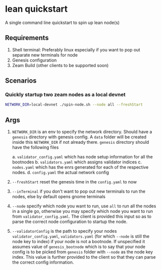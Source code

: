 # lean quickstart

A single command line quickstart to spin up lean node(s)

## Requirements

1. Shell terminal: Preferably linux especially if you want to pop out separate new terminals for node
2. Genesis configuration
3. Zeam Build (other clients to be supported soon)

## Scenarios

### Quickly startup two zeam nodes as a local devnet

```sh
NETWORK_DIR=local-devnet ./spin-node.sh --node all --freshStart
```
  
## Args

1. `NETWORK_DIR` is an env to specify the network directory. Should have a `genesis` directory with genesis config. A `data` folder will be created inside this `NETWORK_DIR` if not already there.
  `genesis` directory should have the following files

    a. `validator_config.yaml` which has node setup information for all the bootnodes
    b. `validators.yaml` which assigns validator indices
    c. `nodes.yaml` which has the enrs generated for each of the respective nodes.
    d. `config.yaml` the actual network config

2. `--freshStart` reset the genesis time in the `config.yaml` to now
3. `--inTerminal` if you don't want to pop out new terminals to run the nodes, else by default opens gnome terminals
4. `--node` specify which node you want to run, use `all` to run all the nodes in a single go, otherwise you may specify which node you want to run from `validator_config.yaml`. 
  The client is provided this input so as to parse the correct node configuration to startup the node.
5. `--validatorConfig` is the path to specify your nodes `validator_config.yaml`, `validators.yaml` (for which `--node` is still the node key to index) if your node is not a bootnode. 
  If unspecified it assumes value of `genesis_bootnode` which is to say that your node config is to be picked from `genesis` folder with `--node` as the node key index.
  This value is further provided to the client so that they can parse the correct config information.